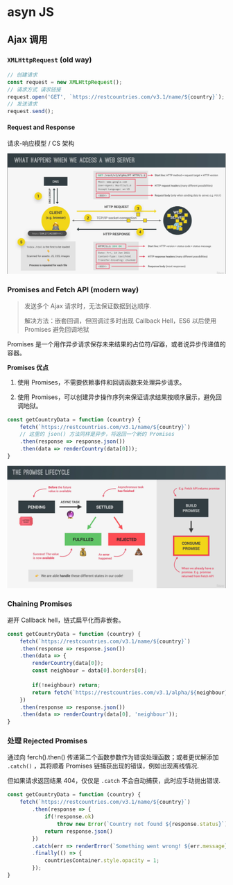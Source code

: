 <!--
 * @Author: _krill
 * @Date: 2022-08-16 20:13:36
 * @LastEditTime: 2022-08-16 22:57:40
 * @Description: 
-->

# asyn JS



## Ajax 调用

### `XMLHttpRequest` (old way)

```js
// 创建请求
const request = new XMLHttpRequest();
// 请求方式 请求链接
request.open('GET', `https://restcountries.com/v3.1/name/${country}`);
// 发送请求
request.send();
```

#### Request and Response

请求-响应模型 / CS 架构

![](../photo/CS%20arch.png)


### Promises and Fetch API (modern way)

> 发送多个 Ajax 请求时，无法保证数据到达顺序.
>
> 解决方法：嵌套回调，但回调过多时出现 Callback Hell，ES6 以后使用 Promises 避免回调地狱

Promises 是一个用作异步请求保存未来结果的占位符/容器，或者说异步传递值的容器。

**Promises 优点**

1. 使用 Promises，不需要依赖事件和回调函数来处理异步请求。

2. 使用 Promises，可以创建异步操作序列来保证请求结果按顺序展示，避免回调地狱。

``` js
const getCountryData = function (country) {
    fetch(`https://restcountries.com/v3.1/name/${country}`)
    // 这里的 json() 方法同样是异步，将返回一个新的 Promises
    .then(response => response.json())
    .then(data => renderCountry(data[0]));
}
```
![](../photo/Promises.png)

### Chaining Promises

避开 Callback hell，链式扁平化而非嵌套。

``` js
const getCountryData = function (country) {
    fetch(`https://restcountries.com/v3.1/name/${country}`)
    .then(response => response.json())
    .then(data => {
        renderCountry(data[0]);
        const neighbour = data[0].borders[0];

        if(!neighbour) return;
        return fetch(`https://restcountries.com/v3.1/alpha/${neighbour}`);
    })
    .then(response => response.json())
    .then(data => renderCountry(data[0], 'neighbour'));
}
```

### 处理 Rejected Promises

通过向 ferch().then() 传递第二个函数参数作为错误处理函数；或者更优解添加 `.catch()` ，其将顺着 Promises 链捕获出现的错误，例如出现离线情况.

但如果请求返回结果 404，仅仅是 `.catch` 不会自动捕获，此时应手动抛出错误.

```js
const getCountryData = function (country) {
    fetch(`https://restcountries.com/v3.1/name/${country}`)
        .then(response => {
            if(!response.ok) 
                throw new Error(`Country not found ${response.status}`);    
            return response.json()
        })
        .catch(err => renderError(`Something went wrong! ${err.message}, Try again!`))
        .finally(() => {
            countriesContainer.style.opacity = 1;
        });
}
```